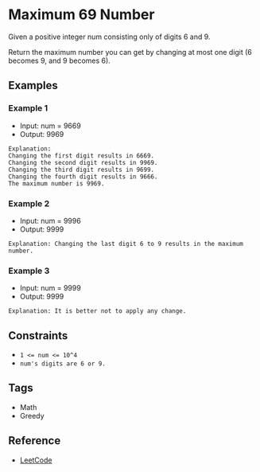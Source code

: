 # Maximum 69 Number

Given a positive integer num consisting only of digits 6 and 9.

Return the maximum number you can get by changing at most one digit (6 becomes
9, and 9 becomes 6).

## Examples
### Example 1

- Input: num = 9669
- Output: 9969

```
Explanation:
Changing the first digit results in 6669.
Changing the second digit results in 9969.
Changing the third digit results in 9699.
Changing the fourth digit results in 9666.
The maximum number is 9969.
```

### Example 2

- Input: num = 9996
- Output: 9999
```
Explanation: Changing the last digit 6 to 9 results in the maximum number.
```

### Example 3
- Input: num = 9999
- Output: 9999

```
Explanation: It is better not to apply any change.
```

## Constraints

- `1 <= num <= 10^4`
- `num's digits are 6 or 9.`

## Tags
- Math
- Greedy

## Reference
- [LeetCode](https://leetcode.com/problems/maximum-69-number/)
